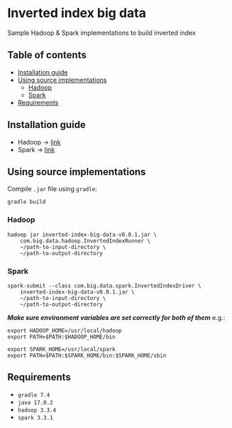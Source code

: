 # Inverted index big data
Sample Hadoop & Spark implementations to build inverted index

## Table of contents
- [Installation guide](#installation-guide)
- [Using source implementations](#using-source-implementations)
  - [Hadoop](#hadoop) 
  - [Spark](#spark) 
- [Requirements](#requirements)

## Installation guide
- Hadoop -> [link](https://www.digitalocean.com/community/tutorials/how-to-install-hadoop-in-stand-alone-mode-on-ubuntu-20-04)
- Spark -> [link](https://computingforgeeks.com/how-to-install-apache-spark-on-ubuntu-debian/)

## Using source implementations
Compile `.jar` file using `gradle`:
```shell
gradle build
```

### Hadoop
```shell
hadoop jar inverted-index-big-data-v0.0.1.jar \
    com.big.data.hadoop.InvertedIndexRunner \
    ~/path-to-input-directory \
    ~/path-to-output-directory 
```

### Spark
```shell
spark-submit --class com.big.data.spark.InvertedIndexDriver \
    inverted-index-big-data-v0.0.1.jar \
    ~/path-to-input-directory \
    ~/path-to-output-directory 
```

***Make sure environment variables are set correctly for both of them*** e.g.:
```shell
export HADOOP_HOME=/usr/local/hadoop
export PATH=$PATH:$HADOOP_HOME/bin

export SPARK_HOME=/usr/local/spark
export PATH=$PATH:$SPARK_HOME/bin:$SPARK_HOME/sbin
```

## Requirements
- `gradle 7.4`
- `java 17.0.2`
- `hadoop 3.3.4`
- `spark 3.3.1`
